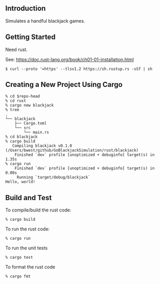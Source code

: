 ## Introduction
Simulates a handful blackjack games.

## Getting Started
Need rust.

See:
https://doc.rust-lang.org/book/ch01-01-installation.html

```commandline
$ curl --proto '=https' --tlsv1.2 https://sh.rustup.rs -sSf | sh
```

## Creating a New Project Using Cargo

```commandline
% cd $repo-head
% cd rust
% cargo new blackjack
% tree
.
└── blackjack
    ├── Cargo.toml
    └── src
        └── main.rs
% cd blackjack
% cargo build
   Compiling blackjack v0.1.0 (/Users/bwest/github/GoBlackjackSimulation/rust/blackjack)
    Finished `dev` profile [unoptimized + debuginfo] target(s) in 1.35s
% cargo run
    Finished `dev` profile [unoptimized + debuginfo] target(s) in 0.00s
     Running `target/debug/blackjack`
Hello, world!
```

## Build and Test

To compile/build the rust code:
```commandline
% cargo build
```

To run the rust code:
```commandline
% cargo run
```

To run the unit tests
```commandline
% cargo test
```

To format the rust code
```commandline
% cargo fmt
```

